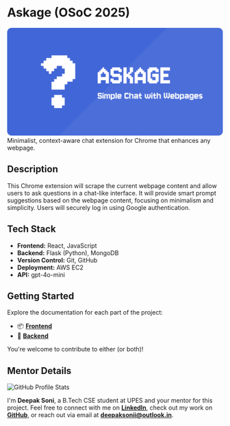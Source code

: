 # Askage (OSoC 2025)
![Askage Banner](https://github.com/upes-open/OSoC-25-Askage/blob/main/assets/askage_banner_round.png)
Minimalist, context-aware chat extension for Chrome that enhances any webpage.

## Description
This Chrome extension will scrape the current webpage content and allow users to ask questions in a chat-like interface. It will provide smart prompt suggestions based on the webpage content, focusing on minimalism and simplicity. Users will securely log in using Google authentication.

## Tech Stack
- **Frontend:** React, JavaScript
- **Backend:** Flask (Python), MongoDB
- **Version Control:** Git, GitHub
- **Deployment:** AWS EC2
- **API:** gpt-4o-mini

## Getting Started
Explore the documentation for each part of the project:
- 📦 [**Frontend**](https://github.com/upes-open/OSoC-25-Askage/tree/main/frontend)
- 🔧 [**Backend**](https://github.com/upes-open/OSoC-25-Askage/tree/main/backend)

You're welcome to contribute to either (or both)!

## Mentor Details

<img width="300" alt="GitHub Profile Stats" src="https://github-readme-stats.vercel.app/api?username=diezo&show=reviews,discussions_started,discussions_answered,prs_merged,prs_merged_percentage"/>

I'm **Deepak Soni**, a B.Tech CSE student at UPES and your mentor for this project. Feel free to connect with me on [**LinkedIn**](https://linkedin.com/in/deepaksonii), check out my work on [**GitHub**](https://github.com/diezo), or reach out via email at **deepaksonii@outlook.in**.
